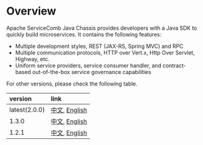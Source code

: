 # Overview
Apache ServiceComb Java Chassis provides developers with a Java SDK to quickly build microservices. It contains the following features:

* Multiple development styles, REST (JAX-RS, Spring MVC) and RPC
* Multiple communication protocols, HTTP over Vert.x, Http Over Servlet, Highway, etc.
* Uniform service providers, service consumer handler, and contract-based out-of-the-box service governance capabilities

For other versions, please check the following table.

| version | link |
| :--- | :--- |
| latest(2.0.0) | [中文](https://docs.servicecomb.io/java-chassis/zh_CN/), [English](https://docs.servicecomb.io/java-chassis/en_US/)|
| 1.3.0 | [中文](https://docs.servicecomb.io/java-chassis/1.x/zh_CN/), [English](https://docs.servicecomb.io/java-chassis/1.x/en_US/)|
| 1.2.1 | [中文](https://docs.servicecomb.io/java-chassis/1.x/zh_CN/), [English](https://docs.servicecomb.io/java-chassis/1.x/en_US/)|